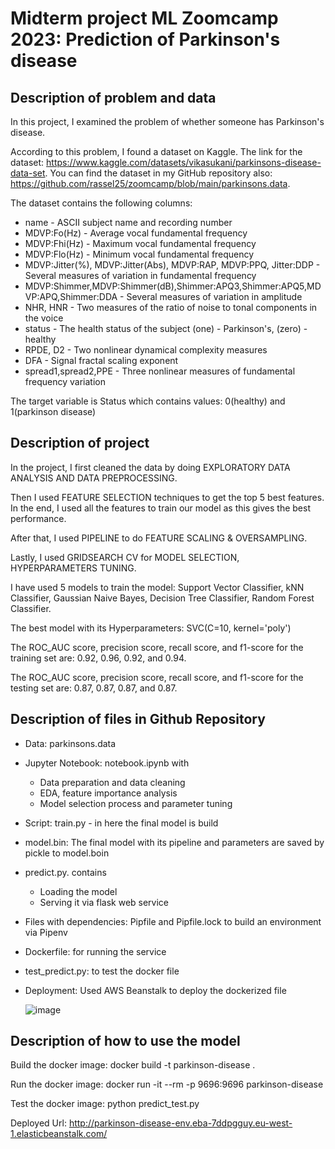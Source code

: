 # Midterm project ML Zoomcamp 2023: Prediction of Parkinson's disease

## Description of problem and data

In this project, I examined the problem of whether someone has Parkinson's disease.

According to this problem, I found a dataset on Kaggle.
The link for the dataset: https://www.kaggle.com/datasets/vikasukani/parkinsons-disease-data-set.
You can find the dataset in my GitHub repository also: https://github.com/rassel25/zoomcamp/blob/main/parkinsons.data.

The dataset contains the following columns:
- name - ASCII subject name and recording number
- MDVP:Fo(Hz) - Average vocal fundamental frequency
- MDVP:Fhi(Hz) - Maximum vocal fundamental frequency
- MDVP:Flo(Hz) - Minimum vocal fundamental frequency
- MDVP:Jitter(%), MDVP:Jitter(Abs), MDVP:RAP, MDVP:PPQ, Jitter:DDP - Several measures of variation in fundamental frequency
- MDVP:Shimmer,MDVP:Shimmer(dB),Shimmer:APQ3,Shimmer:APQ5,MDVP:APQ,Shimmer:DDA - Several measures of variation in amplitude
- NHR, HNR - Two measures of the ratio of noise to tonal components in the voice
- status - The health status of the subject (one) - Parkinson's, (zero) - healthy
- RPDE, D2 - Two nonlinear dynamical complexity measures
- DFA - Signal fractal scaling exponent
- spread1,spread2,PPE - Three nonlinear measures of fundamental frequency variation

The target variable is Status which contains values: 0(healthy) and 1(parkinson disease)

## Description of project

In the project, I first cleaned the data by doing EXPLORATORY DATA ANALYSIS AND DATA PREPROCESSING.

Then I used FEATURE SELECTION techniques to get the top 5 best features. In the end, I used all the features to train our model as this gives the best performance.

After that, I used PIPELINE to do FEATURE SCALING & OVERSAMPLING.

Lastly, I used GRIDSEARCH CV for MODEL SELECTION, HYPERPARAMETERS TUNING.

I have used 5 models to train the model: Support Vector Classifier, kNN Classifier, Gaussian Naive Bayes, Decision Tree Classifier, Random Forest Classifier.

The best model with its Hyperparameters: SVC(C=10, kernel='poly')

The ROC_AUC score, precision score, recall score, and f1-score for the training set are: 0.92, 0.96, 0.92, and 0.94.

The ROC_AUC score, precision score, recall score, and f1-score for the testing set are: 0.87, 0.87, 0.87, and 0.87.

## Description of files in Github Repository

- Data: parkinsons.data

- Jupyter Notebook: notebook.ipynb with
  - Data preparation and data cleaning
  - EDA, feature importance analysis
  - Model selection process and parameter tuning

- Script: train.py - in here the final model is build

- model.bin: The final model with its pipeline and parameters are saved by pickle to model.boin 

- predict.py. contains
  - Loading the model
  - Serving it via flask web service

- Files with dependencies: Pipfile and Pipfile.lock to build an environment via Pipenv

- Dockerfile: for running the service

- test_predict.py: to test the docker file

- Deployment: Used AWS Beanstalk to deploy the dockerized file

  ![image](https://github.com/rassel25/zoomcamp/assets/36706178/64c06411-f534-4507-a425-5360d99398ab)


## Description of how to use the model

Build the docker image:  docker build -t parkinson-disease . 

Run the docker image: docker run -it --rm -p 9696:9696 parkinson-disease   

Test the docker image: python predict_test.py

Deployed Url: http://parkinson-disease-env.eba-7ddpgguy.eu-west-1.elasticbeanstalk.com/


